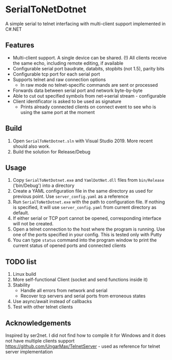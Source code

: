 # SerialToNetDotnet
A simple serial to telnet interfacing with multi-client support implemented in C#.NET

## Features
- Multi-client support. A single device can be shared. (!) All clients receive the same echo, including remote editing, if available
- Configurable serial port baudrate, databits, stopbits (not 1.5), parity bits
- Configurable tcp port for each serial port
- Supports telnet and raw connection options
    - In raw mode no telnet-specific commands are sent or processed
- Forwards data between serial port and network byte-by-byte
- Able to cut out specified symbols from net->serial stream - configurable 
- Client identificator is asked to be used as signature
    - Prints already connected clients on connect event to see who is using the same port at the moment

## Build
1. Open `SerialToNetDotnet.sln` with Visual Studio 2019. More recent should also work.
2. Build the solution for Release/Debug

## Usage
1. Copy `SerialToNetDotnet.exe` and `YamlDotNet.dll` files from `bin/Release` ('bin/Debug') into a directory
3. Create a YAML configuration file in the same directory as used for previous point. Use `server_config.yaml` as a reference
4. Run `SerialToNetDotnet.exe` with the path to configuration file. If nothing is specified, it will use `server_config.yaml` from current directory as default.
5. If either serial or TCP port cannot be opened, corresponding interface will not be created.
6. Open a telnet connection to the host where the program is running. Use one of the ports specified in your config. This is tested only with Putty
7. You can type `status` command into the program window to print the current status of opened ports and connected clients

## TODO list
1. Linux build
1. More self-functional Client (socket and send functions inside it)
1. Stability
    - Handle all errors from network and serial
    - Recover tcp servers and serial ports from erroneous states
1. Use async/await instead of callbacks
1. Test with other telnet clients

## Acknowledgements
Inspired by ser2net. I did not find how to compile it for Windows and it does not have multiple clients support
https://github.com/UngarMax/TelnetServer - used as reference for telnet server implementation

